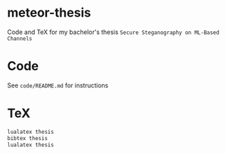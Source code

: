 # meteor-thesis
Code and TeX for my bachelor's thesis `Secure Steganography on ML-Based Channels`

# Code
See `code/README.md` for instructions

# TeX
```sh
lualatex thesis
bibtex thesis
lualatex thesis
```
